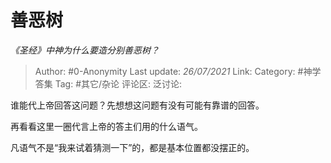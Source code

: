 # 善恶树
*《圣经》中神为什么要造分别善恶树？*

> Author: #0-Anonymity
> Last update: *26/07/2021*
> Link:
> Category: #神学答集
> Tag: #其它/杂论
> 评论区:
> 泛讨论:

谁能代上帝回答这问题？先想想这问题有没有可能有靠谱的回答。

再看看这里一圈代言上帝的答主们用的什么语气。

凡语气不是“我来试着猜测一下”的，都是基本位置都没摆正的。
